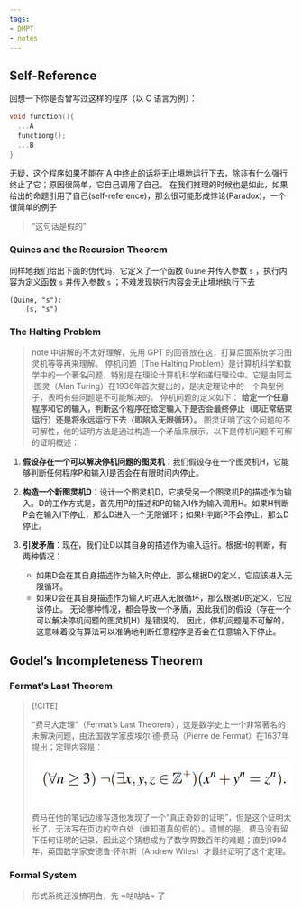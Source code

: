 ```yaml
---
tags:
- DMPT
- notes
---
```

## Self-Reference
回想一下你是否曾写过这样的程序（以 C 语言为例）：
```c
void function(){
  ...A
  functiong();
  ...B
}
```
无疑，这个程序如果不能在 A 中终止的话将无止境地运行下去，除非有什么强行终止了它；原因很简单，它自己调用了自己。
在我们推理的时候也是如此，如果给出的命题引用了自己(self-reference)，那么很可能形成悖论(Paradox)，一个很简单的例子
> “这句话是假的”
### Quines and the Recursion Theorem
同样地我们给出下面的伪代码，它定义了一个函数 `Quine` 并传入参数 `s` ，执行内容为定义函数 `s` 并传入参数 `s` ；不难发现执行内容会无止境地执行下去
```pseudocode
(Quine, "s"):
    (s, "s")
```
### The Halting Problem
> note 中讲解的不太好理解，先用 GPT 的回答放在这，打算后面系统学习图灵机等等再来理解。
停机问题（The Halting Problem）是计算机科学和数学中的一个著名问题，特别是在理论计算机科学和递归理论中。它是由阿兰·图灵（Alan Turing）在1936年首次提出的，是决定理论中的一个典型例子，表明有些问题是不可能解决的。
停机问题的定义如下：
**给定一个任意程序和它的输入，判断这个程序在给定输入下是否会最终停止（即正常结束运行）还是将永远运行下去（即陷入无限循环）。**
图灵证明了这个问题的不可解性，他的证明方法是通过构造一个矛盾来展示。以下是停机问题不可解的证明概述：
1. **假设存在一个可以解决停机问题的图灵机**：我们假设存在一个图灵机H，它能够判断任何程序P和输入I是否会在有限时间内停止。
    
2. **构造一个新图灵机D**：设计一个图灵机D，它接受另一个图灵机P的描述作为输入。D的工作方式是，首先用P的描述和P的输入I作为输入调用H。如果H判断P会在输入I下停止，那么D进入一个无限循环；如果H判断P不会停止，那么D停止。
    
3. **引发矛盾**：现在，我们让D以其自身的描述作为输入运行。根据H的判断，有两种情况：
    
    - 如果D会在其自身描述作为输入时停止，那么根据D的定义，它应该进入无限循环。
    - 如果D会在其自身描述作为输入时进入无限循环，那么根据D的定义，它应该停止。
无论哪种情况，都会导致一个矛盾，因此我们的假设（存在一个可以解决停机问题的图灵机H）是错误的。
因此，停机问题是不可解的，这意味着没有算法可以准确地判断任意程序是否会在任意输入下停止。
## Godel’s Incompleteness Theorem
### Fermat’s Last Theorem
> [!CITE]
>
> “费马大定理”（Fermat’s Last Theorem），这是数学史上一个非常著名的未解决问题，由法国数学家皮埃尔·德·费马（Pierre de Fermat）在1637年提出；定理内容是：
> 
> ![](attachments/12-Self-Reference%20and%20Computability.png)
> 
> 费马在他的笔记边缘写道他发现了一个“真正奇妙的证明”，但是这个证明太长了，无法写在页边的空白处（谁知道真的假的）。遗憾的是，费马没有留下任何证明的记录，因此这个猜想成为了数学界数百年的难题；直到1994年，英国数学家安德鲁·怀尔斯（Andrew Wiles）才最终证明了这个定理。
### Formal System
> 形式系统还没搞明白，先 ~咕咕咕~ 了